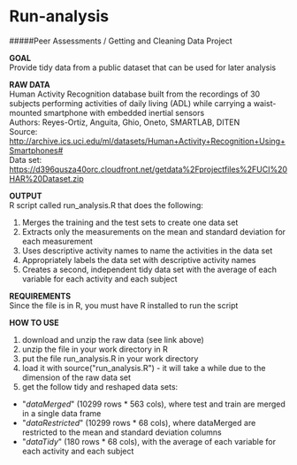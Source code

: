 Run-analysis
============

#####Peer Assessments / Getting and Cleaning Data Project

**GOAL**  
Provide tidy data from a public dataset that can be used for later analysis

**RAW DATA**  
Human Activity Recognition database built from the recordings of 30 subjects performing activities of daily living (ADL) while carrying a waist-mounted smartphone with embedded inertial sensors  
Authors: Reyes-Ortiz, Anguita, Ghio, Oneto, SMARTLAB, DITEN  
Source: http://archive.ics.uci.edu/ml/datasets/Human+Activity+Recognition+Using+Smartphones#  
Data set: https://d396qusza40orc.cloudfront.net/getdata%2Fprojectfiles%2FUCI%20HAR%20Dataset.zip

**OUTPUT**  
R script called run_analysis.R that does the following:  
1. Merges the training and the test sets to create one data set  
2. Extracts only the measurements on the mean and standard deviation for each measurement  
3. Uses descriptive activity names to name the activities in the data set  
4. Appropriately labels the data set with descriptive activity names  
5. Creates a second, independent tidy data set with the average of each variable for each activity and each subject  

**REQUIREMENTS**  
Since the file is in R, you must have R installed to run the script

**HOW TO USE**  
1. download and unzip the raw data (see link above)  
2. unzip the file in your work directory in R  
3. put the file run_analysis.R in your work directory  
4. load it with source("run_analysis.R") - it will take a while due to the dimension of the raw data set  
5. get the follow tidy and reshaped data sets:  
* "_dataMerged_" (10299 rows * 563 cols), where test and train are merged in a single data frame
* "_dataRestricted_" (10299 rows * 68 cols), where dataMerged are restricted to the mean and standard deviation columns
* "_dataTidy_" (180 rows * 68 cols), with the average of each variable for each activity and each subject 
